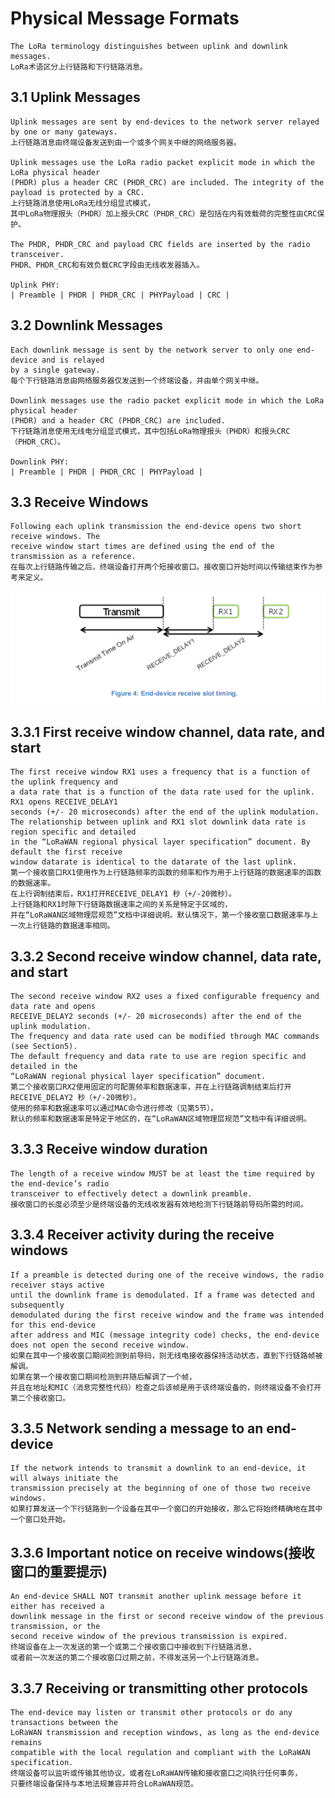 # Physical Message Formats

    The LoRa terminology distinguishes between uplink and downlink messages.
    LoRa术语区分上行链路和下行链路消息。

## 3.1 Uplink Messages

    Uplink messages are sent by end-devices to the network server relayed by one or many gateways.
    上行链路消息由终端设备发送到由一个或多个网关中继的网络服务器。

    Uplink messages use the LoRa radio packet explicit mode in which the LoRa physical header
    (PHDR) plus a header CRC (PHDR_CRC) are included. The integrity of the payload is protected by a CRC.
    上行链路消息使用LoRa无线分组显式模式，
    其中LoRa物理报头（PHDR）加上报头CRC（PHDR_CRC）是包括在内有效载荷的完整性由CRC保护。

    The PHDR, PHDR_CRC and payload CRC fields are inserted by the radio transceiver.
    PHDR、PHDR_CRC和有效负载CRC字段由无线收发器插入。

    Uplink PHY:
    | Preamble | PHDR | PHDR_CRC | PHYPayload | CRC |

## 3.2 Downlink Messages

    Each downlink message is sent by the network server to only one end-device and is relayed
    by a single gateway.
    每个下行链路消息由网络服务器仅发送到一个终端设备，并由单个网关中继。

    Downlink messages use the radio packet explicit mode in which the LoRa physical header
    (PHDR) and a header CRC (PHDR_CRC) are included.
    下行链路消息使用无线电分组显式模式，其中包括LoRa物理报头（PHDR）和报头CRC（PHDR_CRC）。

    Downlink PHY:
    | Preamble | PHDR | PHDR_CRC | PHYPayload |

## 3.3 Receive Windows

    Following each uplink transmission the end-device opens two short receive windows. The
    receive window start times are defined using the end of the transmission as a reference.
    在每次上行链路传输之后，终端设备打开两个短接收窗口。接收窗口开始时间以传输结束作为参考来定义。

![avatar](./end-device-receive-window.png)

## 3.3.1 First receive window channel, data rate, and start

    The first receive window RX1 uses a frequency that is a function of the uplink frequency and
    a data rate that is a function of the data rate used for the uplink. RX1 opens RECEIVE_DELAY1
    seconds (+/- 20 microseconds) after the end of the uplink modulation.
    The relationship between uplink and RX1 slot downlink data rate is region specific and detailed
    in the “LoRaWAN regional physical layer specification” document. By default the first receive
    window datarate is identical to the datarate of the last uplink.
    第一个接收窗口RX1使用作为上行链路频率的函数的频率和作为用于上行链路的数据速率的函数的数据速率。
    在上行调制结束后，RX1打开RECEIVE_DELAY1 秒（+/-20微秒）。
    上行链路和RX1时隙下行链路数据速率之间的关系是特定于区域的，
    并在“LoRaWAN区域物理层规范”文档中详细说明。默认情况下，第一个接收窗口数据速率与上一次上行链路的数据速率相同。

## 3.3.2 Second receive window channel, data rate, and start

    The second receive window RX2 uses a fixed configurable frequency and data rate and opens
    RECEIVE_DELAY2 seconds (+/- 20 microseconds) after the end of the uplink modulation.
    The frequency and data rate used can be modified through MAC commands (see Section5).
    The default frequency and data rate to use are region specific and detailed in the
    “LoRaWAN regional physical layer specification” document.
    第二个接收窗口RX2使用固定的可配置频率和数据速率，并在上行链路调制结束后打开RECEIVE_DELAY2 秒（+/-20微秒）。
    使用的频率和数据速率可以通过MAC命令进行修改（见第5节）。
    默认的频率和数据速率是特定于地区的，在“LoRaWAN区域物理层规范”文档中有详细说明。

## 3.3.3 Receive window duration

    The length of a receive window MUST be at least the time required by the end-device’s radio
    transceiver to effectively detect a downlink preamble.
    接收窗口的长度必须至少是终端设备的无线收发器有效地检测下行链路前导码所需的时间。

## 3.3.4 Receiver activity during the receive windows

    If a preamble is detected during one of the receive windows, the radio receiver stays active
    until the downlink frame is demodulated. If a frame was detected and subsequently
    demodulated during the first receive window and the frame was intended for this end-device
    after address and MIC (message integrity code) checks, the end-device does not open the second receive window.
    如果在其中一个接收窗口期间检测到前导码，则无线电接收器保持活动状态，直到下行链路帧被解调。
    如果在第一个接收窗口期间检测到并随后解调了一个帧，
    并且在地址和MIC（消息完整性代码）检查之后该帧是用于该终端设备的，则终端设备不会打开第二个接收窗口。

## 3.3.5 Network sending a message to an end-device

    If the network intends to transmit a downlink to an end-device, it will always initiate the
    transmission precisely at the beginning of one of those two receive windows.
    如果打算发送一个下行链路到一个设备在其中一个窗口的开始接收，那么它将始终精确地在其中一个窗口处开始。

## 3.3.6 Important notice on receive windows(接收窗口的重要提示)

    An end-device SHALL NOT transmit another uplink message before it either has received a
    downlink message in the first or second receive window of the previous transmission, or the
    second receive window of the previous transmission is expired.
    终端设备在上一次发送的第一个或第二个接收窗口中接收到下行链路消息，
    或者前一次发送的第二个接收窗口过期之前，不得发送另一个上行链路消息。

## 3.3.7 Receiving or transmitting other protocols

    The end-device may listen or transmit other protocols or do any transactions between the
    LoRaWAN transmission and reception windows, as long as the end-device remains
    compatible with the local regulation and compliant with the LoRaWAN specification.
    终端设备可以监听或传输其他协议，或者在LoRaWAN传输和接收窗口之间执行任何事务，
    只要终端设备保持与本地法规兼容并符合LoRaWAN规范。
